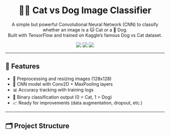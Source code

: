 <h1 align="center">🐶🐱 Cat vs Dog Image Classifier</h1>
<p align="center">
  A simple but powerful Convolutional Neural Network (CNN) to classify whether an image is a 🐱 Cat or a 🐶 Dog.<br>
  Built with TensorFlow and trained on Kaggle’s famous Dog vs Cat dataset.
</p>

<p align="center">
  <img src="https://img.shields.io/badge/Python-3.10-blue?logo=python">
  <img src="https://img.shields.io/badge/TensorFlow-2.13-orange?logo=tensorflow">
  <img src="https://img.shields.io/badge/CNN-DeepLearning-red?logo=keras">
</p>

---

## 🚀 Features

- 🔎 Preprocessing and resizing images (128x128)
- 🧠 CNN model with Conv2D + MaxPooling layers
- 📊 Accuracy tracking with training logs
- 🎯 Binary classification output (0 = Cat, 1 = Dog)
- 📈 Ready for improvements (data augmentation, dropout, etc.)

---

## 🗂️ Project Structure


